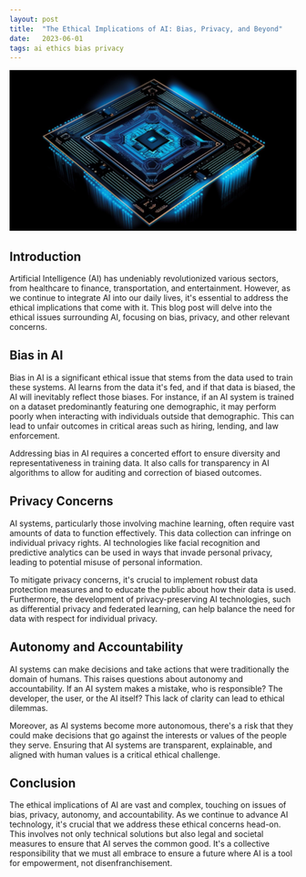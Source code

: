 ```yaml
---
layout: post
title:  "The Ethical Implications of AI: Bias, Privacy, and Beyond"
date:   2023-06-01
tags: ai ethics bias privacy
---
```


![A futuristic AI chip](/assets/ai-ethics.png)

## Introduction

Artificial Intelligence (AI) has undeniably revolutionized various sectors, from healthcare to finance, transportation, and entertainment. However, as we continue to integrate AI into our daily lives, it's essential to address the ethical implications that come with it. This blog post will delve into the ethical issues surrounding AI, focusing on bias, privacy, and other relevant concerns.

## Bias in AI

Bias in AI is a significant ethical issue that stems from the data used to train these systems. AI learns from the data it's fed, and if that data is biased, the AI will inevitably reflect those biases. For instance, if an AI system is trained on a dataset predominantly featuring one demographic, it may perform poorly when interacting with individuals outside that demographic. This can lead to unfair outcomes in critical areas such as hiring, lending, and law enforcement.

Addressing bias in AI requires a concerted effort to ensure diversity and representativeness in training data. It also calls for transparency in AI algorithms to allow for auditing and correction of biased outcomes.

## Privacy Concerns

AI systems, particularly those involving machine learning, often require vast amounts of data to function effectively. This data collection can infringe on individual privacy rights. AI technologies like facial recognition and predictive analytics can be used in ways that invade personal privacy, leading to potential misuse of personal information.

To mitigate privacy concerns, it's crucial to implement robust data protection measures and to educate the public about how their data is used. Furthermore, the development of privacy-preserving AI technologies, such as differential privacy and federated learning, can help balance the need for data with respect for individual privacy.

## Autonomy and Accountability

AI systems can make decisions and take actions that were traditionally the domain of humans. This raises questions about autonomy and accountability. If an AI system makes a mistake, who is responsible? The developer, the user, or the AI itself? This lack of clarity can lead to ethical dilemmas.

Moreover, as AI systems become more autonomous, there's a risk that they could make decisions that go against the interests or values of the people they serve. Ensuring that AI systems are transparent, explainable, and aligned with human values is a critical ethical challenge.

## Conclusion

The ethical implications of AI are vast and complex, touching on issues of bias, privacy, autonomy, and accountability. As we continue to advance AI technology, it's crucial that we address these ethical concerns head-on. This involves not only technical solutions but also legal and societal measures to ensure that AI serves the common good. It's a collective responsibility that we must all embrace to ensure a future where AI is a tool for empowerment, not disenfranchisement.
